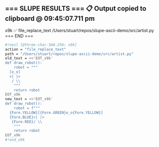 === SLUPE RESULTS ===
📋 Output copied to clipboard @ 09:45:07.711 pm
---------------------
x9k ✅ file_replace_text /Users/stuart/repos/slupe-ascii-demo/src/artist.py
=== END ===
```sh nesl
#!nesl [@three-char-SHA-256: x9k]
action = "file_replace_text"
path = "/Users/stuart/repos/slupe-ascii-demo/src/artist.py"
old_text = <<'EOT_x9k'
def draw_robot():
    robot = """
  [o_o]
  <| |>
   / \\
    """
    return robot
EOT_x9k
new_text = <<'EOT_x9k'
def draw_robot():
    robot = f"""
  {Fore.YELLOW}[{Fore.GREEN}o_o{Fore.YELLOW}]
  {Fore.BLUE}<| |>
   {Fore.RED}/ \\
    """
    return robot
EOT_x9k
#!end_x9k
```
